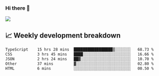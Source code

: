 ### Hi there 👋
<img align="center" src="https://github-readme-stats.vercel.app/api?username=Tumao727&show_icons=true&hide_title=true&theme=dracula" />


## 📈 Weekly development breakdown
<!--START_SECTION:waka-->

```txt
TypeScript    15 hrs 28 mins  █████████████████▒░░░░░░░   68.73 %
CSS           3 hrs 45 mins   ████░░░░░░░░░░░░░░░░░░░░░   16.66 %
JSON          2 hrs 24 mins   ██▓░░░░░░░░░░░░░░░░░░░░░░   10.70 %
Other         37 mins         ▓░░░░░░░░░░░░░░░░░░░░░░░░   02.80 %
HTML          6 mins          ░░░░░░░░░░░░░░░░░░░░░░░░░   00.50 %
```

<!--END_SECTION:waka-->